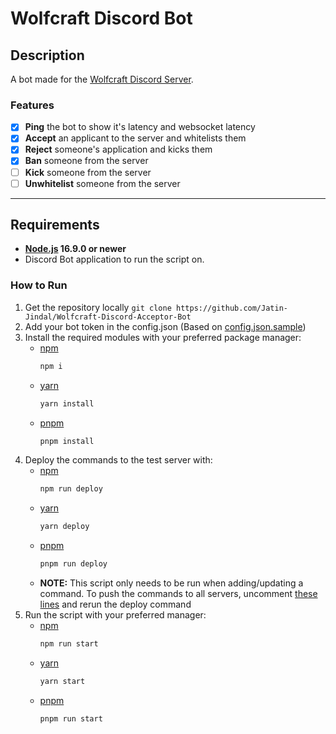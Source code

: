 # Wolfcraft Discord Bot

## Description

A bot made for the [Wolfcraft Discord Server](https://discord.gg/gXxWwbPWAt "Invite to the Server").

### Features

- [x] **Ping** the bot to show it's latency and websocket latency
- [x] **Accept** an applicant to the server and whitelists them
- [x] **Reject** someone's application and kicks them
- [x] **Ban** someone from the server
- [ ] **Kick** someone from the server
- [ ] **Unwhitelist** someone from the server

---

## Requirements

- **[Node.js](https://nodejs.org/en/ "Node JS") 16.9.0 or newer**
- Discord Bot application to run the script on.

### How to Run

1. Get the repository locally `git clone https://github.com/Jatin-Jindal/Wolfcraft-Discord-Acceptor-Bot`
1. Add your bot token in the config.json (Based on [config.json.sample](./config.json.sample "Sample config"))
1. Install the required modules with your preferred package manager:
    - [npm](https://www.npmjs.com "npm")
        ```bash
        npm i
        ```
    - [yarn](https://yarnpkg.com "yarn")
        ```bash
        yarn install
        ```
    - [pnpm](https://pnpm.io "pnpm")
        ```bash
        pnpm install
        ```
1. Deploy the commands to the test server with:
    - [npm](https://www.npmjs.com "npm")
        ```bash
        npm run deploy
        ```
    - [yarn](https://yarnpkg.com "yarn")
        ```bash
        yarn deploy
        ```
    - [pnpm](https://pnpm.io "pnpm")
        ```bash
        pnpm run deploy
        ```
    - **NOTE:** This script only needs to be run when adding/updating a command.
    To push the commands to all servers, uncomment [these lines](src/deploy-commands.js#L25-L28) and rerun the deploy command
1. Run the script with your preferred manager:
    - [npm](https://www.npmjs.com "npm")
        ```bash
        npm run start
        ```
    - [yarn](https://yarnpkg.com "yarn")
        ```bash
        yarn start
        ```
    - [pnpm](https://pnpm.io "pnpm")
        ```bash
        pnpm run start
        ```
